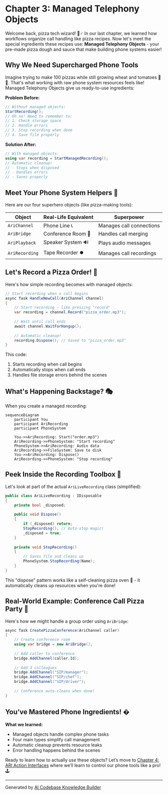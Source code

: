 # Chapter 3: Managed Telephony Objects

Welcome back, pizza tech wizard! 🧙♂️ In our last chapter, we learned how workflows organize call handling like pizza recipes. Now let's meet the special ingredients these recipes use: **Managed Telephony Objects** - your pre-made pizza dough and sauce that make building phone systems easier!

## Why We Need Supercharged Phone Tools

Imagine trying to make 100 pizzas while still growing wheat and tomatoes 🌾🍅. That's what working with raw phone system resources feels like! Managed Telephony Objects give us ready-to-use ingredients:

**Problem Before:**
```csharp
// Without managed objects:
StartRecording();
// Oh no! Need to remember to:
// 1. Check storage space
// 2. Handle errors
// 3. Stop recording when done
// 4. Save file properly
```

**Solution After:**
```csharp
// With managed objects:
using var recording = StartManagedRecording();
// Automatic cleanup!
// - Stops when disposed
// - Handles errors
// - Saves properly
```

## Meet Your Phone System Helpers 🦸

Here are our four superhero objects (like pizza-making tools):

| Object          | Real-Life Equivalent      | Superpower                          |
|-----------------|---------------------------|-------------------------------------|
| `AriChannel`    | Phone Line 📞             | Manages call connections            |
| `AriBridge`     | Conference Room 🏢        | Handles call merging                |
| `AriPlayback`   | Speaker System 🔊         | Plays audio messages                |
| `AriRecording`  | Tape Recorder ⏺️          | Manages call recordings             |

## Let's Record a Pizza Order! 🍕

Here's how simple recording becomes with managed objects:

```csharp
// Start recording when a call begins
async Task HandleNewCall(AriChannel channel)
{
    // Start recording - like pressing "record" 
    var recording = channel.Record("pizza_order.mp3");
    
    // Wait until call ends
    await channel.WaitForHangup();
    
    // Automatic cleanup! 
    recording.Dispose(); // Saved to "pizza_order.mp3"
}
```

This code:
1. Starts recording when call begins
2. Automatically stops when call ends
3. Handles file storage errors behind the scenes

## What's Happening Backstage? 🎭

When you create a managed recording:
```mermaid
sequenceDiagram
    participant You
    participant AriRecording
    participant PhoneSystem
    
    You->>AriRecording: Start("order.mp3")
    AriRecording->>PhoneSystem: "Start recording"
    PhoneSystem->>AriRecording: Audio data
    AriRecording->>FileSystem: Save to disk
    You->>AriRecording: Dispose()
    AriRecording->>PhoneSystem: "Stop recording"
```

## Peek Inside the Recording Toolbox 🔧

Let's look at part of the actual `AriLiveRecording` class (simplified):

```csharp
public class AriLiveRecording : IDisposable
{
    private bool _disposed;
    
    public void Dispose()
    {
        if (_disposed) return;
        StopRecording(); // Auto-stop magic!
        _disposed = true;
    }
    
    private void StopRecording()
    {
        // Saves file and cleans up
        PhoneSystem.StopRecording(Name);
    }
}
```

This "dispose" pattern works like a self-cleaning pizza oven 🧼 - it automatically cleans up resources when you're done!

## Real-World Example: Conference Call Pizza Party 🎉

Here's how we might handle a group order using `AriBridge`:

```csharp
async Task CreatePizzaConference(AriChannel caller)
{
    // Create conference room
    using var bridge = new AriBridge();
    
    // Add caller to conference
    bridge.AddChannel(caller.Id);
    
    // Add 3 colleagues
    bridge.AddChannel("SIP/manager");
    bridge.AddChannel("SIP/chef");
    bridge.AddChannel("SIP/driver");
    
    // Conference auto-cleans when done!
}
```

## You’ve Mastered Phone Ingredients! �

**What we learned:**
- Managed objects handle complex phone tasks
- Four main types simplify call management
- Automatic cleanup prevents resource leaks
- Error handling happens behind the scenes

Ready to learn how to actually *use* these objects? Let’s move to [Chapter 4: ARI Action Interfaces](04_ari_action_interfaces_.md) where we’ll learn to control our phone tools like a pro! 🕹️

---

Generated by [AI Codebase Knowledge Builder](https://github.com/The-Pocket/Tutorial-Codebase-Knowledge)